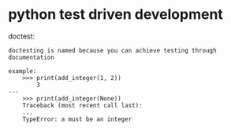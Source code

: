 # python test driven development

doctest:

    doctesting is named because you can achieve testing through documentation
    
    example:
        >>> print(add_integer(1, 2))
            3
    ---
        >>> print(add_integer(None))
        Traceback (most recent call last):
        ...
        TypeError: a must be an integer
